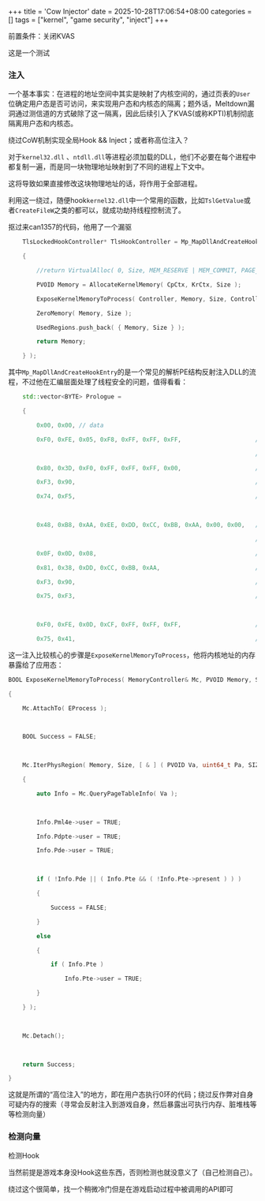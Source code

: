 +++
title = 'Cow Injector'
date = 2025-10-28T17:06:54+08:00
categories = []
tags = ["kernel", "game security", "inject"]
+++

前置条件：关闭KVAS

这是一个测试
### 注入
一个基本事实：在进程的地址空间中其实是映射了内核空间的，通过页表的`User`位确定用户态是否可访问，来实现用户态和内核态的隔离；题外话，Meltdown漏洞通过测信道的方式破除了这一隔离，因此后续引入了KVAS(或称KPTI)机制彻底隔离用户态和内核态。



绕过CoW机制实现全局Hook && Inject；或者称高位注入？



对于`kernel32.dll` 、`ntdll.dll`等进程必须加载的DLL，他们不必要在每个进程中都复制一遍，而是同一块物理地址映射到了不同的进程上下文中。

这将导致如果直接修改这块物理地址的话，将作用于全部进程。

利用这一绕过，随便hook`kernel32.dll`中一个常用的函数，比如`TslGetValue`或者`CreateFileW`之类的都可以，就成功劫持线程控制流了。

抠过来can1357的代码，他用了一个漏驱


```c++
    TlsLockedHookController* TlsHookController = Mp_MapDllAndCreateHookEntry( DllPath, _TlsGetValue, Target, !Flags[ "noloadlib" ], [ & ] ( SIZE_T Size )

    {

        //return VirtualAlloc( 0, Size, MEM_RESERVE | MEM_COMMIT, PAGE_EXECUTE_READWRITE );

        PVOID Memory = AllocateKernelMemory( CpCtx, KrCtx, Size );

        ExposeKernelMemoryToProcess( Controller, Memory, Size, Controller.CurrentEProcess );

        ZeroMemory( Memory, Size );

        UsedRegions.push_back( { Memory, Size } );

        return Memory;

    } );
```
其中`Mp_MapDllAndCreateHookEntry`的是一个常见的解析PE结构反射注入DLL的流程，不过他在汇编层面处理了线程安全的问题，值得看看：
```c++
    std::vector<BYTE> Prologue =

    {

        0x00, 0x00, // data

        0xF0, 0xFE, 0x05, 0xF8, 0xFF, 0xFF, 0xFF,                     // lock inc byte ptr [rip-n]

                                                                      // wait_lock:

        0x80, 0x3D, 0xF0, 0xFF, 0xFF, 0xFF, 0x00,                     // cmp byte ptr [rip-m], 0x0

        0xF3, 0x90,                                                   // pause

        0x74, 0xF5,                                                   // je wait_lock

  

        0x48, 0xB8, 0xAA, 0xEE, 0xDD, 0xCC, 0xBB, 0xAA, 0x00, 0x00,   // mov rax, 0xAABBCCDDEEAA

                                                                      // data_sync_lock:

        0x0F, 0x0D, 0x08,                                             // prefetchw [rax]

        0x81, 0x38, 0xDD, 0xCC, 0xBB, 0xAA,                           // cmp dword ptr[rax], 0xAABBCCDD

        0xF3, 0x90,                                                   // pause

        0x75, 0xF3,                                                   // jne data_sync_lock

  

        0xF0, 0xFE, 0x0D, 0xCF, 0xFF, 0xFF, 0xFF,                     // lock dec byte ptr [rip-n]

        0x75, 0x41,                                                   // jnz continue_exec
```

这一注入比较核心的步骤是`ExposeKernelMemoryToProcess`，他将内核地址的内存暴露给了应用态：
```c++
BOOL ExposeKernelMemoryToProcess( MemoryController& Mc, PVOID Memory, SIZE_T Size, uint64_t EProcess )

{

    Mc.AttachTo( EProcess );

  

    BOOL Success = FALSE;

  

    Mc.IterPhysRegion( Memory, Size, [ & ] ( PVOID Va, uint64_t Pa, SIZE_T Sz )

    {

        auto Info = Mc.QueryPageTableInfo( Va );

  

        Info.Pml4e->user = TRUE;

        Info.Pdpte->user = TRUE;

        Info.Pde->user = TRUE;

  

        if ( !Info.Pde || ( Info.Pte && ( !Info.Pte->present ) ) )

        {

            Success = FALSE;

        }

        else

        {

            if ( Info.Pte )

                Info.Pte->user = TRUE;

        }

    } );

  

    Mc.Detach();

  

    return Success;

}
```

这就是所谓的“高位注入”的地方，即在用户态执行0环的代码；绕过反作弊对自身可疑内存的搜索（寻常会反射注入到游戏自身，然后暴露出可执行内存、脏堆栈等等检测向量）

### 检测向量

检测Hook

当然前提是游戏本身没Hook这些东西，否则检测也就没意义了（自己检测自己）。

绕过这个很简单，找一个稍微冷门但是在游戏启动过程中被调用的API即可
